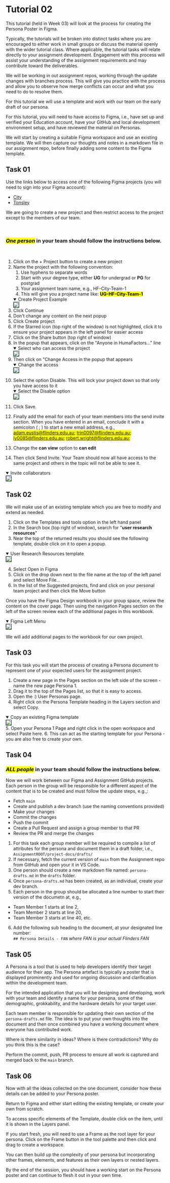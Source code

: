 # Tutorial 02

This tutorial (held in Week 03) will look at the process for creating the Persona Poster in Figma. 

Typically, the tutorials will be broken into distinct tasks where you are encouraged to either work in small groups or discuss the material openly with the wider tutorial class.  Where applicable, the tutorial tasks will relate directly to your assignment development.  Engagement with this process will assist your understanding of the assignment requirements and may contribute toward the deliverables.

We will be working in out assignment repos, working through the update changes with branches process.  This will give you practice with the process and allow you to observe how merge conflicts can occur and what you need to do to resolve them.

For this tutorial we will use a template and work with our team on the early draft of our persona.

For this tutorial, you will need to have access to Figma, i.e., have set up and verified your Education account, have your GitHub and local development environment setup, and have reviewed the material on Personas.

We will start by creating a suitable Figma workspace and use an existing template.  We will then capture our thoughts and notes in a markdown file in our assignment repo, before finally adding some content to the Figma template.

## Task 01

Use the links below to access one of the following Figma projects (you will need to sign into your Figma account):
- [City](https://www.figma.com/team_invite/redeem/3V7m0dvd0PBNzKmplOUtLX)
- [Tonsley](https://www.figma.com/team_invite/redeem/2ZzoymoW8ySAbVKdv4DS0N)
 
We are going to create a new project and then restrict access to the project except to the members of our team.  

<br />

### <mark>*One person</mark>* in your team should follow the instructions below.

<br /> 

1. Click on the + Project button to create a new project
2. Name the project with the following convention:
   1. Use hyphens to separate words
   2. Start with your degree type, either **UG** for undergrad or **PG** for postgrad
   3. Your assignment team name, e.g., HF-City-Team-1
   4. This will give you a project name like: <mark>**UG-HF-City-Team-1**</mark>
   <details open>
       <summary>Create Project Example</summary>
       <img src="./imgs/Worksheet02_0001.png" style="border: solid black 1px">
   </details>
3. Click Continue
4. Don't change any content on the next popup
5. Click Create project
6. If the Starred icon (top right of the window) is not highlighted, click it to ensure your project appears in the left panel for easier access
7. Click on the Share button (top right of window)
8. In the popup that appears, click on the "Anyone in HumaFactors..." line
   <details open>
       <summary>Select who can access the project</summary>
       <img src="./imgs/Worksheet02_0002.png" style="border: solid black 1px">
   </details>
9.  Then click on "Change Access in the popup that appears
    <details open>
       <summary>Change the access</summary>
       <img src="./imgs/Worksheet02_0003.png" style="border: solid black 1px">
   </details>

10. Select the option Disable.  This will lock your project down so that only you have access to it
    <details open>
       <summary>Select the Disable option</summary>
       <img src="./imgs/Worksheet02_0004.png" style="border: solid black 1px">
   </details>

11. Click Save.
12. Finally add the email for each of your team members into the send invite section.  When you have entered in an email, conclude it with a semicolon ( ; ) to start a new email address, e.g., <mark>adam.eustis@flinders.edu.au; trin0097@flinders.edu.au; ly0085@flinders.edu.au; robert.wright@flinders.edu.au;</mark>

13. Change the **can view** option to **can edit**
14. Then click Send Invite.  Your Team should now all have access to the same project and others in the topic will not be able to see it.
<details open>
    <summary>Invite collaborators</summary>
    <img src="./imgs/Worksheet02_0005.png" style="border: solid black 1px">
</details>

## Task 02

We will make use of an existing template which you are free to modify and extend as needed.

1. Click on the Templates and tools option in the left hand panel
2. In the Search box (top right of window), search for "**user research resources**"
3. Near the top of the returned results you should see the following template, double click on it to open a popup.
<details open>
    <summary>User Research Resources template</summary>
    <img src="./imgs/Worksheet02_0006.png" style="border: solid black 1px">
</details>

4. Select Open in Figma
5. Click on the drop down next to the file name at the top of the left panel and select Move File...
6. In the list of the Suggested projects, find and click on your personal team project and then click the Move button

Once you have the Figma Design workbook in your group space, review the content on the cover page.  Then using the navigation Pages section on the left of the screen review each of the additional pages in this workbook.

<details open>
    <summary>Figma Left Menu</summary>
    <img src="./imgs/Worksheet02_0007.png" style="border: solid black 1px">
</details>

We will add additional pages to the workbook for our own project.

## Task 03

For this task you will start the process of creating a Persona document to represent one of your expected users for the assignment project.  

1. Create a new page in the Pages section on the left side of the screen - name the new page Persona 1.
2. Drag it to the top of the Pages list, so that it is easy to access.
3. Open the :) User Personas page.
4. Right click on the Persona Template heading in the Layers section and select Copy.
<details open>
    <summary>Copy an existing Figma template</summary>
    <img src="./imgs/Worksheet02_0008.png" style="border: solid black 1px">
</details>
5. Open your Persona 1 Page and right click in the open workspace and select Paste here.
6. This can act as the starting template for your Persona - you are also free to create your own.

## Task 04

### <mark>*ALL people</mark>* in your team should follow the instructions below.

Now we will work between our Figma and Assignment GitHub projects.  Each person in the group will be responsible for a different aspect of the content that is to be created and must follow the update steps, e.g.,:
- Fetch `main`
- Create and publish a dev branch (use the naming conventions provided)
- Make your changes
- Commit the changes
- Push the commit
- Create a Pull Request and assign a group member to that PR
- Review the PR and merge the changes

1. For this task each group member will be required to compile a list of attributes for the persona and document them in a draft folder, i.e., `AssignmentROOT/project-docs/drafts/`
2. If necessary, fetch the current version of `main` from the Assignment repo from GitHub and open your it in VS Code.
3. One person should create a new markdown file named: `persona-drafts.md` in the `drafts` folder.
4. Once `persona-drafts.md` has been created, as an individual, create your dev branch.
5. Each person in the group should be allocated a line number to start their version of the documetn at, e.g., 
  - Team Member 1 starts at line 2, 
  - Team Member 2 starts at line 20, 
  - Team Member 3 starts at line 40, etc.  
6. Add the following sub heading to the document, at your designated line number:\
`## Persona Details - FAN` *where FAN is your actual Flinders FAN*

## Task 05

A Persona is a tool that is used to help developers identify their target audience for their app.  The Persona artefact is typically a poster that is displayed prominently and used for ongoing discussion and clarification within the development team.

For the intended application that you will be designing and developing, work with your team and identify a name for your persona, some of the demographic, grokkability, and the hardware details for your target user.

Each team member is responsible for updating their own section of the `persona-drafts.md` file.  The idea is to put your own thoughts into the document and then once combined you have a working document where everyone has contributed work.

Where is there similarity in ideas?  Where is there contradictions?  Why do you think this is the case?

Perform the commit, push, PR process to ensure all work is captured and merged back to the `main` branch.

## Task 06

Now with all the ideas collected on the one document, consider how these details can be added to your Persona poster.

Return to Figma and either start editing the existing template, or create your own from scratch.

To access specific elements of the Template, double click on the item, until it is shown in the Layers panel.

If you start fresh, you will need to use a Frame as the root layer for your persona.  Click on the Frame button in the tool palette and then click and drag to create a workspace.

You can then build up the complexity of your persona but incorporating other frames, elements, and features as their own layers or nested layers.

By the end of the session, you should have a working start on the Persona poster and can continue to flesh it out in your own time.